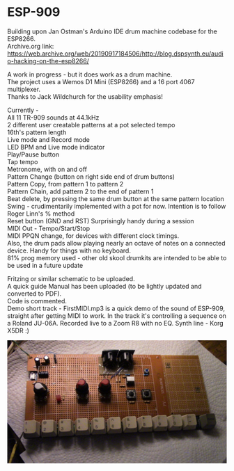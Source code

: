 # ESP-909
Building upon Jan Ostman's Arduino IDE drum machine codebase for the ESP8266. <br>
Archive.org link: https://web.archive.org/web/20190917184506/http://blog.dspsynth.eu/audio-hacking-on-the-esp8266/


A work in progress - but it does work as a drum machine. <br>
The project uses a Wemos D1 Mini (ESP8266) and a 16 port 4067 multiplexer. <br>
Thanks to Jack Wildchurch for the usability emphasis!

Currently - <br>
All 11 TR-909 sounds at 44.1kHz <br>
2 different user creatable patterns at a pot selected tempo <br>
16th's pattern length <br>
Live mode and Record mode  <br>
LED BPM and Live mode indicator <br>
Play/Pause button <br>
Tap tempo <br>
Metronome, with on and off <br>
Pattern Change (button on right side end of drum buttons) <br>
Pattern Copy, from pattern 1 to pattern 2 <br>
Pattern Chain, add pattern 2 to the end of pattern 1 <br>
Beat delete, by pressing the same drum button at the same pattern location <br>
Swing - crudimentarily implemented with a pot for now. Intention is to follow Roger Linn's % method <br>
Reset button (GND and RST) Surprisingly handy during a session <br>
MIDI Out - Tempo/Start/Stop <br>
MIDI PPQN change, for devices with different clock timings. <br> 
Also, the drum pads allow playing nearly an octave of notes on a connected device. Handy for things with no keyboard. <br>
81% prog memory used - other old skool drumkits are intended to be able to be used in a future update <br>

Fritzing or similar schematic to be uploaded. <br>
A quick guide Manual has been uploaded (to be lightly updated and converted to PDF). <br>
Code is commented. <br>
Demo short track - FirstMIDI.mp3 is a quick demo of the sound of ESP-909, straight after getting MIDI to work. In the track it's controlling a sequence on a Roland JU-06A. Recorded live to a Zoom R8 with no EQ. Synth line - Korg X5DR  :)

<img src ="./IMG_3746.JPG" raw=true />



